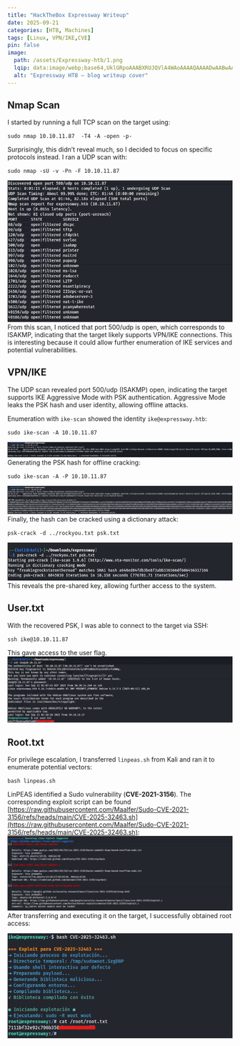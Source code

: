 ```yaml
---
title: "HackTheBox Expressway Writeup"
date: 2025-09-21
categories: [HTB, Machines]
tags: [Linux, VPN/IKE,CVE]
pin: false
image:
  path: /assets/Expressway-htb/1.png
  lqip: data:image/webp;base64,UklGRpoAAABXRUJQVlA4WAoAAAAQAAAADwAABwAAQUxQSDIAAAARL0AmbZurmr57yyIiqE8oiG0bejIYEQTgqiDA9vqnsUSI6H+oAERp2HZ65qP/VIAWAFZQOCBCAAAA8AEAnQEqEAAIAAVAfCWkAALp8sF8rgRgAP7o9FDvMCkMde9PK7euH5M1m6VWoDXf2FkP3BqV0ZYbO6NA/VFIAAAA
  alt: "Expressway HTB — blog writeup cover"
---
```




## Nmap Scan

I started by running a full TCP scan on the target using:
```shell
sudo nmap 10.10.11.87  -T4 -A -open -p-
```
Surprisingly, this didn’t reveal much, so I decided to focus on specific protocols instead. I ran a UDP scan with:
```shell
sudo nmap -sU -v -Pn -F 10.10.11.87
```
![nmap](/assets/Expressway-htb/nmap-scan-expressway.png)
From this scan, I noticed that port 500/udp is open, which corresponds to ISAKMP, indicating that the target likely supports VPN/IKE connections. This is interesting because it could allow further enumeration of IKE services and potential vulnerabilities.

## VPN/IKE

The UDP scan revealed port 500/udp (ISAKMP) open, indicating the target supports IKE Aggressive Mode with PSK authentication. Aggressive Mode leaks the PSK hash and user identity, allowing offline attacks.

Enumeration with ```ike-scan``` showed the identity ```ike@expressway.htb```:
```shell
sudo ike-scan -A 10.10.11.87
```
![enum](/assets/Expressway-htb/VPN-IKE.png)
Generating the PSK hash for offline cracking:
```shell
sudo ike-scan -A -P 10.10.11.87
```
![leaked](/assets/Expressway-htb/VPN-IKE-2.png)
Finally, the hash can be cracked using a dictionary attack:
```shell
psk-crack -d ../rockyou.txt psk.txt
```
![cracked](/assets/Expressway-htb/cracked.png)
This reveals the pre-shared key, allowing further access to the system.

## User.txt

With the recovered PSK, I was able to connect to the target via SSH:
```shell
ssh ike@10.10.11.87
```
This gave access to the user flag.
![user](/assets/Expressway-htb/user.png)


## Root.txt

For privilege escalation, I transferred `linpeas.sh` from Kali and ran it to enumerate potential vectors:
```shell
bash linpeas.sh
```
LinPEAS identified a Sudo vulnerability (**CVE-2021-3156**). The corresponding exploit script can be found [https://raw.githubusercontent.com/Maalfer/Sudo-CVE-2021-3156/refs/heads/main/CVE-2025-32463.sh](https://raw.githubusercontent.com/Maalfer/Sudo-CVE-2021-3156/refs/heads/main/CVE-2025-32463.sh):
![cve](/assets/Expressway-htb/cve.png)
After transferring and executing it on the target, I successfully obtained root access:

![root](/assets/Expressway-htb/root.png)